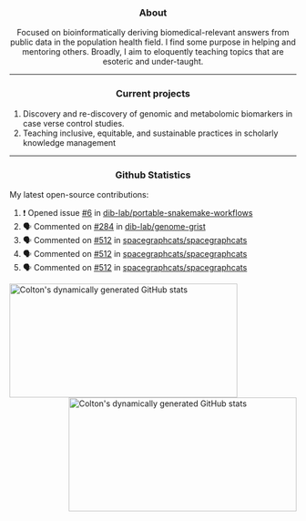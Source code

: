 <!--
Inspiration derived from:
1. https://zzetao.github.io/awesome-github-profile/
2. https://github.com/spcanelon
3. https://github.com/tallguyjenks

Tools used:
1. https://github.com/anuraghazra/github-readme-stats
2. https://github.com/jamesgeorge007/github-activity-readme
3. https://github.com/topics/profile-readme
-->

<h3 align="center">About</h3>

<p align="center">
Focused on bioinformatically deriving biomedical-relevant answers from public data in the population health field. 
I find some purpose in helping and mentoring others. Broadly, I aim to eloquently teaching topics that are esoteric and under-taught.
</p>

---

<h3 align="center">Current projects</h3>

1. Discovery and re-discovery of genomic and metabolomic biomarkers in case verse control studies.
2. Teaching inclusive, equitable, and sustainable practices in scholarly knowledge management

---

<h3 align="center">Github Statistics</h3>

My latest open-source contributions:

<!--START_SECTION:activity-->
1. ❗ Opened issue [#6](https://github.com/dib-lab/portable-snakemake-workflows/issues/6) in [dib-lab/portable-snakemake-workflows](https://github.com/dib-lab/portable-snakemake-workflows)
2. 🗣 Commented on [#284](https://github.com/dib-lab/genome-grist/issues/284#issuecomment-1885422185) in [dib-lab/genome-grist](https://github.com/dib-lab/genome-grist)
3. 🗣 Commented on [#512](https://github.com/spacegraphcats/spacegraphcats/issues/512#issuecomment-1885375383) in [spacegraphcats/spacegraphcats](https://github.com/spacegraphcats/spacegraphcats)
4. 🗣 Commented on [#512](https://github.com/spacegraphcats/spacegraphcats/issues/512#issuecomment-1884233908) in [spacegraphcats/spacegraphcats](https://github.com/spacegraphcats/spacegraphcats)
5. 🗣 Commented on [#512](https://github.com/spacegraphcats/spacegraphcats/issues/512#issuecomment-1883957568) in [spacegraphcats/spacegraphcats](https://github.com/spacegraphcats/spacegraphcats)
<!--END_SECTION:activity-->

<a href="https://github.com/ccbaumler">
  <img height="200" width=400 align="left" alt="Colton's dynamically generated GitHub stats" src="https://github-readme-stats.vercel.app/api?username=ccbaumler&show_icons=true&title_color=434d58&icon_color=fa8072&ring_color=ba55d3"/>
</a>
<a href="https://github.com/ccbaumler">
  <img height="200" width=400 align="right" alt="Colton's dynamically generated GitHub stats" src="https://github-readme-stats.vercel.app/api/top-langs/?username=ccbaumler&layout=compact&langs_count=6&card_width=320&title_color=434d58&hide=Standard%20ML,%20TeX,%20Jupyter%20Notebook" />
</a>
